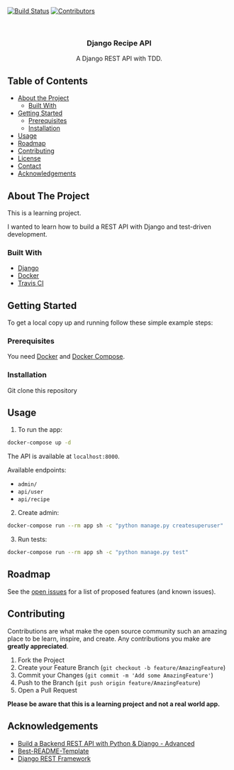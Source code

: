 <!-- PROJECT SHIELDS -->
<!--
*** I'm using markdown "reference style" links for readability.
*** Reference links are enclosed in brackets [ ] instead of parentheses ( ).
*** See the bottom of this document for the declaration of the reference variables
*** for build-url, contributors-url, etc. This is an optional, concise syntax you may use.
*** https://www.markdownguide.org/basic-syntax/#reference-style-links
-->
[![Build Status][build-shield]][build-url]
[![Contributors][contributors-shield]][contributors-url]

<!-- PROJECT LOGO -->
<br />
<p align="center">
  <h3 align="center">Django Recipe API</h3>

  <p align="center">
    A Django REST API with TDD.
  </p>
</p>



<!-- TABLE OF CONTENTS -->
## Table of Contents

* [About the Project](#about-the-project)
  * [Built With](#built-with)
* [Getting Started](#getting-started)
  * [Prerequisites](#prerequisites)
  * [Installation](#installation)
* [Usage](#usage)
* [Roadmap](#roadmap)
* [Contributing](#contributing)
* [License](#license)
* [Contact](#contact)
* [Acknowledgements](#acknowledgements)



<!-- ABOUT THE PROJECT -->
## About The Project

This is a learning project.  

I wanted to learn how to build a REST API with Django and test-driven development.

### Built With
- [Django](https://www.djangoproject.com/)
- [Docker](https://www.docker.com/)
- [Travis CI](https://travis-ci.org/)


<!-- GETTING STARTED -->
## Getting Started

To get a local copy up and running follow these simple example steps:

### Prerequisites

You need [Docker](https://www.docker.com/get-started) and [Docker Compose](https://docs.docker.com/compose/).

### Installation

Git clone this repository

<!-- USAGE EXAMPLES -->
## Usage

1. To run the app:

```sh
docker-compose up -d
```

The API is available at `localhost:8000`.

Available endpoints:

- `admin/`
- `api/user`
- `api/recipe`

2. Create admin:

```sh
docker-compose run --rm app sh -c "python manage.py createsuperuser"
```

3. Run tests:

```sh
docker-compose run --rm app sh -c "python manage.py test"
```

<!-- ROADMAP -->
## Roadmap

See the [open issues](https://github.com/sophiabrandt/django-recipe-api/issues) for a list of proposed features (and known issues).



<!-- CONTRIBUTING -->
## Contributing

Contributions are what make the open source community such an amazing place to be learn, inspire, and create. Any contributions you make are **greatly appreciated**.

1. Fork the Project
2. Create your Feature Branch (`git checkout -b feature/AmazingFeature`)
3. Commit your Changes (`git commit -m 'Add some AmazingFeature'`)
4. Push to the Branch (`git push origin feature/AmazingFeature`)
5. Open a Pull Request

**Please be aware that this is a learning project and not a real world app.**


<!-- ACKNOWLEDGEMENTS -->
## Acknowledgements
- [Build a Backend REST API with Python & Django - Advanced][udemy]
- [Best-README-Template](https://github.com/othneildrew/Best-README-Template/blob/master/README.md)
- [Django REST Framework](https://www.django-rest-framework.org/)


<!-- MARKDOWN LINKS & IMAGES -->
<!-- https://www.markdownguide.org/basic-syntax/#reference-style-links -->
[build-shield]: https://travis-ci.org/sophiabrandt/django-recipe-api.svg?branch=master
[build-url]: https://travis-ci.org/sophiabrandt/django-recipe-api
[contributors-shield]: https://img.shields.io/badge/contributors-1-orange.svg?style=flat-square
[contributors-url]: https://github.com/sophiabrandt/django-recipe-api/graphs/contributors
[license-url]: https://choosealicense.com/licenses/mit
[product-screenshot]: https://raw.githubusercontent.com/sophiabrandt/django-recipe-api/master/screenshot.png
[udemy]: https://www.udemy.com/course/django-python-advanced/
